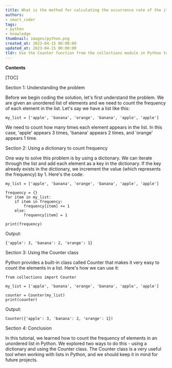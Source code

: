 ```yaml
---
title: What is the method for calculating the occurrence rate of the items in a disordered list?
authors:
- smart_coder
tags:
- python
- knowledge
thumbnail: images/python.png
created_at: 2023-04-15 00:00:00
updated_at: 2023-04-15 00:00:00
tldr: Use the Counter function from the collections module in Python to count the frequency of elements in an unordered list.
---
```


**Contents**

[TOC]

Section 1: Understanding the problem

Before we begin coding the solution, let's first understand the problem. We are given an unordered list of elements and we need to count the frequency of each element in the list. Let's say we have a list like this:

```
my_list = ['apple', 'banana', 'orange', 'banana', 'apple', 'apple']
```

We need to count how many times each element appears in the list. In this case, 'apple' appears 3 times, 'banana' appears 2 times, and 'orange' appears 1 time.

Section 2: Using a dictionary to count frequency

One way to solve this problem is by using a dictionary. We can iterate through the list and add each element as a key in the dictionary. If the key already exists in the dictionary, we increment the value (which represents the frequency) by 1. Here's the code:

```
my_list = ['apple', 'banana', 'orange', 'banana', 'apple', 'apple']

frequency = {}
for item in my_list:
    if item in frequency:
        frequency[item] += 1
    else:
        frequency[item] = 1

print(frequency)
```

Output:

```
{'apple': 3, 'banana': 2, 'orange': 1}
```

Section 3: Using the Counter class

Python provides a built-in class called Counter that makes it very easy to count the elements in a list. Here's how we can use it:

```
from collections import Counter

my_list = ['apple', 'banana', 'orange', 'banana', 'apple', 'apple']

counter = Counter(my_list)
print(counter)
```

Output:

```
Counter({'apple': 3, 'banana': 2, 'orange': 1})
```

Section 4: Conclusion

In this tutorial, we learned how to count the frequency of elements in an unordered list in Python. We explored two ways to do this - using a dictionary and using the Counter class. The Counter class is a very useful tool when working with lists in Python, and we should keep it in mind for future projects.
